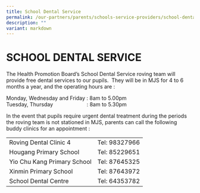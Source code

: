 ```yaml
---
title: School Dental Service
permalink: /our-partners/parents/schools-service-providers/school-dental-service/
description: ""
variant: markdown
---
```

# **SCHOOL DENTAL SERVICE**

The Health Promotion Board’s School Dental Service roving team will provide free dental services to our pupils.  They will be in MJS for 4 to 6 months a year, and the operating hours are :     
  
Monday, Wednesday and Friday : 8am to 5.00pm  
Tuesday, Thursday                       : 8am to 5.30pm    
  
In the event that pupils require urgent dental treatment during the periods the roving team is not stationed in MJS, parents can call the following buddy clinics for an appointment :    
  
|  |  |
|---|---|
|Roving Dental Clinic 4| Tel: 98327966|
| Hougang Primary School | Tel: 85229651 |
| Yio Chu Kang Primary School | Tel: 87645325 |
| Xinmin Primary School | Tel: 87643972 |
|School Dental Centre | Tel: 64353782